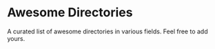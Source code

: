 Awesome Directories
===================

A curated list of awesome directories in various fields. Feel free to add yours.
